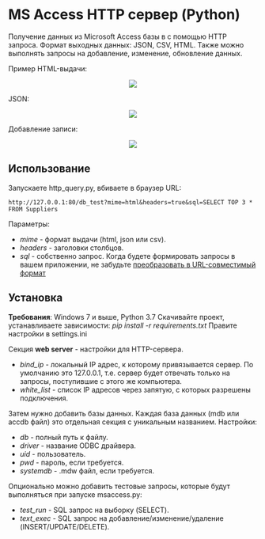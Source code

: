 ﻿# MS Access HTTP сервер (Python)
Получение данных из Microsoft Access базы в с помощью HTTP запроса. Формат выходных данных: JSON, CSV, HTML. Также можно выполнять запросы на добавление, изменение, обновление данных.
<!--more-->
Пример HTML-выдачи:
<p align="center">
	<img src="https://i2.imageban.ru/out/2019/08/28/3bfe6d67ba91d57e27dfb3a5bb7072e5.png">
</p>

JSON:
<p align="center">
	<img src="https://i3.imageban.ru/out/2019/08/28/697acf81efae57c4c0633e182b8bc183.png">
</p>

Добавление записи:
<p align="center">
	<img src="https://i3.imageban.ru/out/2019/08/28/e59b7252a23e991e4b1f9592fa5b6663.png">
</p>

## Использование
Запускаете http_query.py, вбиваете в браузер URL:
```
http://127.0.0.1:80/db_test?mime=html&headers=true&sql=SELECT TOP 3 * FROM Suppliers
```
Параметры:
- *mime* - формат выдачи (html, json или csv).
- *headers* - заголовки столбцов.
- *sql* - собственно запрос. Когда будете формировать запросы в вашем приложении, не забудьте [преобразовать в URL-совместимый формат](https://en.wikipedia.org/wiki/Percent-encoding)

## Установка
**Требования**: Windows 7 и выше, Python 3.7
Скачивайте проект, устанавливаете зависимости: *pip install -r requirements.txt*
Правите настройки в settings.ini

Секция **web server** - настройки для HTTP-сервера.
- *bind_ip* - локальный IP адрес, к которому привязывается сервер. По умолчанию это 127.0.0.1, т.е. сервер будет отвечать только на запросы, поступившие с этого же компьютера.
- *white_list* - список IP адресов через запятую, с которых разрешены подключения.

Затем нужно добавить базы данных. Каждая база данных (mdb или accdb файл) это отдельная секция с уникальным названием. Настройки:
- *db* - полный путь к файлу.
- *driver* - название ODBC драйвера.
- *uid* - пользователь.
- *pwd* - пароль, если требуется.
- *systemdb* - .mdw файл, если требуется.

Опционально можно добавить тестовые запросы, которые будут выполняться при запуске msaccess.py:
- *test_run* - SQL запрос на выборку (SELECT).
- *text_exec* - SQL запрос на добавление/изменение/удаление (INSERT/UPDATE/DELETE).
